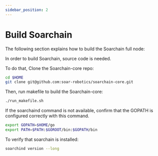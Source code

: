 ```yaml
---
sidebar_position: 2
---
```


# Build Soarchain

The following section explains how to build the Soarchain full node:

In order to build Soarchain, source code is needed.

To do that,
Clone the Soarchain-core repo:
```sh
cd $HOME
git clone git@github.com:soar-robotics/soarchain-core.git
```

Then, run makefile to build the Soarchain-core:
```sh
./run_makefile.sh
```

If the soarchaind command is not available, confirm that the GOPATH is configured correctly with this command.
```sh
export GOPATH=$HOME/go
export PATH=$PATH:$GOROOT/bin:$GOPATH/bin
```


To verify that soarchain is installed:
```sh
soarchind version --long
```

